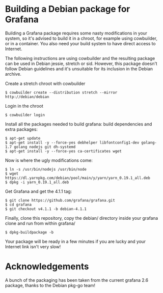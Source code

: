 # Building a Debian package for Grafana

Building a Grafana package requires some nasty modifications in your system,
so it's advised to build it in a chroot, for example using cowbuilder,
or in a container.
You also need your build system to have direct access to Internet.

The following instructions are using cowbuilder and the resulting package
can be used in Debian jessie, stretch or sid. However, this package
doesn't follow Debian guidelines and it's unsuitable for its inclusion
in the Debian archive.


Create a stretch chroot with cowbuilder

```
$ cowbuilder create --distribution stretch --mirror http://debian/debian
```

Login in the chroot
```
$ cowbuilder login
```

Install all the packages needed to build grafana: build dependencies and
extra packages:
```
$ apt-get update
$ apt-get install -y --force-yes debhelper libfontconfig1-dev golang-1.7 golang nodejs git dh-systemd
$ apt-get install -y --force-yes ca-certificates wget
```

Now is where the ugly modifications come:
```
$ ln -s /usr/bin/nodejs /usr/bin/node
$ wget https://dl.yarnpkg.com/debian/pool/main/y/yarn/yarn_0.19.1_all.deb
$ dpkg -i yarn_0.19.1_all.deb
```

Get Grafana and get the 4.1.1 tag:
```
$ git clone https://github.com/grafana/grafana.git
$ cd grafana
$ git checkout v4.1.1 -b debian-4.1.1
```

Finally, clone this repository, copy the debian/ directory inside your grafana clone
and run from within grafana/
```
$ dpkg-buildpackage -b
```

Your package will be ready in a few minutes if you are lucky and your Internet link isn't
very slow!

# Acknowledgements
A bunch of the packaging has been taken from the current grafana 2.6 package,
thanks to the Debian pkg-go team!
